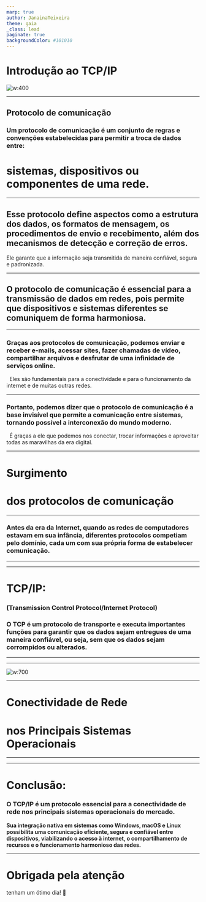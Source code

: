 ```yaml
---
marp: true
author: JanainaTeixeira
theme: gaia
_class: lead
paginate: true
backgroundColor: #101010
---
```

<!-- 1º slide -->
<!-- _paginate: false -->
<!--  
Fala: 
Imagine uma sala cheia de pessoas conversando, cada uma com sua própria linguagem e forma de se comunicar. Agora, pense em como seria difícil para elas se entenderem e trocarem informações de maneira eficiente. É nesse momento que entra em cena o protocolo de comunicação.-->

# Introdução ao TCP/IP 

![w:400](https://www.dltec.com.br/blog/wp-content/uploads/2023/02/TCP-IP.png)<!--fit-->

---
<!-- 2º slide -->
<!-- backgroundImage: "linear-gradient(to bottom, #67b8e3, #0288d1)" 
_color: white-->

<!-- _class: lead -->

## Protocolo de comunicação <!--fit -->
<!--_color: black -->
<!-- _bold: #044569 -->

### Um protocolo de comunicação é um conjunto de **regras** e **convenções** estabelecidas para permitir a **troca de dados entre:**
# sistemas, dispositivos ou componentes de uma rede.  

<!--É como se fosse uma linguagem comum que todos os participantes da comunicação devem seguir para garantir que a informação seja transmitida corretamente. -->

---
<!-- _color: black 
_class: lead -->
## Esse protocolo define aspectos como a estrutura dos dados, os formatos de mensagem, os procedimentos de envio e recebimento, além dos mecanismos de detecção e correção de erros. 

Ele garante que a informação seja transmitida de maneira confiável, segura e padronizada. 

---
<!-- _color: dark
_class: lead -->
## O protocolo de comunicação é essencial para a transmissão de dados em redes, pois permite que dispositivos e sistemas diferentes se comuniquem de forma harmoniosa. 

<!--Ele é como um mediador que facilita a troca de informações, tornando possível a interconexão de computadores, servidores, dispositivos móveis e muito mais.-->

---
<!-- _color: dark
_class: lead -->
### Graças aos protocolos de comunicação, podemos enviar e receber e-mails, acessar sites, fazer chamadas de vídeo, compartilhar arquivos e desfrutar de uma infinidade de serviços online. 

&nbsp;
Eles são fundamentais para a conectividade e para o funcionamento da internet e de muitas outras redes.

---
<!-- _color: dark
_class: lead -->
### Portanto, podemos dizer que o protocolo de comunicação é a base invisível que permite a comunicação entre sistemas, tornando possível a interconexão do mundo moderno.

&nbsp;
É graças a ele que podemos nos conectar, trocar informações e aproveitar todas as maravilhas da era digital.

---
<!-- _class: lead -->
# **Surgimento** 
# **dos protocolos de comunicação**

---
<!--Bem-vindos a uma jornada fascinante pelo passado, onde vamos explorar a história do surgimento dos protocolos de comunicação.-->
<!-- _class: lead -->
### Antes da era da Internet, quando as redes de computadores estavam em sua infância, diferentes protocolos competiam pelo domínio, cada um com sua própria forma de estabelecer comunicação.

<!-- Um dos protagonistas dessa história é o TCP/IP, o protocolo que acabou se tornando o padrão mundial para a comunicação em redes. Mas antes de alcançar esse status, outros protocolos também desempenharam papéis importantes. Vamos mencionar alguns deles, como o NETBEUI, o IPX/SPX e o Apple Talk.
Esses protocolos eram utilizados nas redes das empresas e, em seu auge, cada um deles tinha sua própria capacidade de estabelecer comunicação. Era como se diferentes línguas estivessem sendo faladas em cada rede, dificultando a interoperabilidade e a troca de informações.-->
---
<!-- imagem -->
<!-- No entanto, à medida que a necessidade de interconexão e compartilhamento de recursos crescia, tornou-se evidente a necessidade de um protocolo comum que unificasse as redes. E assim, o TCP/IP emergiu como um vencedor claro-->

---
<!-- _class: lead -->
# **TCP/IP:**
### (Transmission Control Protocol/Internet Protocol)

### O TCP é um protocolo de transporte e executa importantes funções para garantir que os dados sejam entregues de uma maneira confiável, ou seja, sem que os dados sejam corrompidos ou alterados.
<!-- O TCP/IP ganhou destaque devido à sua capacidade de conectar redes heterogêneas, permitindo a comunicação entre diferentes sistemas operacionais e dispositivos. Ele foi desenvolvido ao longo de décadas, como resultado de pesquisas e colaborações entre cientistas, engenheiros e acadêmicos.-->
---
<!-- imagem -->
<!-- À medida que a popularização da Internet crescia, o TCP/IP se consolidou como o protocolo padrão, impulsionando a expansão da rede mundial de computadores. Ele foi adotado por organizações, empresas e governos ao redor do mundo, criando um ambiente de conectividade sem precedentes. -->
---
<!-- _class: lead -->
![w:700](https://www.datarain.com.br/wp-content/uploads/2020/08/modelo-TCP-IP.png)

<!-- Hoje, o TCP/IP é o alicerce da comunicação na Internet e em muitas outras redes. É ele que permite que nossos dispositivos se conectem, troquem mensagens, acessem informações, realizem transações e nos ajudem a explorar o vasto mundo online.

A história dos protocolos de comunicação é uma prova do poder da inovação e da busca por uma linguagem comum que transcende fronteiras e diferenças. A evolução desses protocolos nos conduziu a um futuro interconectado, onde a comunicação é instantânea e o compartilhamento de conhecimento é ilimitado.

Nesta jornada pelo passado, podemos apreciar o impacto transformador dos protocolos de comunicação e a maneira como eles moldaram o mundo em que vivemos hoje. E enquanto continuamos avançando em direção ao desconhecido, podemos olhar para trás e agradecer aos pioneiros que nos trouxeram até aqui, conectando pessoas, ideias e possibilidades.-->
---
<!-- _class: lead -->
# **Conectividade de Rede** 

# **nos Principais Sistemas Operacionais**

<!-- Os principais sistemas operacionais do mercado que utilizam o TCP/IP como base para a conectividade de rede são: -->
---
<!-- imagem -->
<!-- Windows: O sistema operacional Windows, desenvolvido pela Microsoft, suporta nativamente o protocolo TCP/IP. Ele é amplamente utilizado em computadores pessoais e em muitos ambientes corporativos.-->

<!-- imagem -->
<!--macOS: O sistema operacional macOS, da Apple, também é compatível com o TCP/IP. Ele é utilizado em computadores Mac e oferece suporte completo às funcionalidades de rede baseadas nesse protocolo.-->

<!-- imagem -->
<!-- Linux: O Linux é um sistema operacional de código aberto amplamente utilizado em servidores, dispositivos embarcados e muitos outros dispositivos. Ele possui suporte nativo ao TCP/IP e oferece uma ampla gama de ferramentas e recursos para configuração e gerenciamento de redes.-->

<!-- imagem -->
<!--Além desses três principais sistemas operacionais, muitos outros sistemas, como Unix, Android e iOS, também utilizam o TCP/IP como base para a conectividade de rede. Isso demonstra a importância e a onipresença desse protocolo no mundo da tecnologia, permitindo a comunicação eficiente entre diferentes dispositivos e sistemas operacionais. -->
---
# Conclusão:

<!-- _class: lead -->
### O TCP/IP é um protocolo essencial para a conectividade de rede nos principais sistemas operacionais do mercado. 

**Sua integração nativa em sistemas como Windows, macOS e Linux possibilita uma comunicação eficiente, segura e confiável entre dispositivos, viabilizando o acesso à internet, o compartilhamento de recursos e o funcionamento harmonioso das redes.**

<!--Essa onipresença do TCP/IP no mundo da tecnologia destaca seu papel fundamental na interconectividade dos dispositivos e na capacidade de troca de informações em escala global.-->

---
<!-- _class: lead -->
# Obrigada pela atenção
tenham um ótimo dia!
🌻